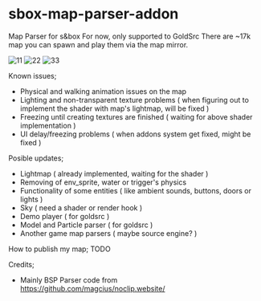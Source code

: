 # sbox-map-parser-addon
Map Parser for s&amp;box
For now, only supported to GoldSrc
There are ~17k map you can spawn and play them via the map mirror.

![11](https://user-images.githubusercontent.com/48884110/212428265-cf7c902b-eb8e-41bf-9e13-e2ca85624ad2.png)
![22](https://user-images.githubusercontent.com/48884110/212428295-a7270f2a-004c-4646-9405-5c65943157f8.png)
![33](https://user-images.githubusercontent.com/48884110/212428304-21b57477-164a-4311-997d-de318f038c05.png)

Known issues;
- Physical and walking animation issues on the map
- Lighting and non-transparent texture problems ( when figuring out to implement the shader with map's lightmap, will be fixed )
- Freezing until creating textures are finished ( waiting for above shader implementation ) 
- UI delay/freezing problems ( when addons system get fixed, might be fixed )

Posible updates;
- Lightmap ( already implemented, waiting for the shader )
- Removing of env_sprite, water or trigger's physics
- Functionality of some entities ( like ambient sounds, buttons, doors or lights )
- Sky ( need a shader or render hook )
- Demo player ( for goldsrc )
- Model and Particle parser ( for goldsrc )
- Another game map parsers ( maybe source engine? )

How to publish my map;
TODO

Credits;
- Mainly BSP Parser code from https://github.com/magcius/noclip.website/
